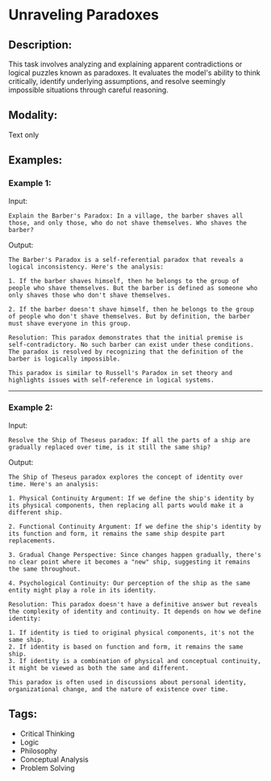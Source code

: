 # Unraveling Paradoxes

## Description:
This task involves analyzing and explaining apparent contradictions or logical puzzles known as paradoxes. It evaluates the model's ability to think critically, identify underlying assumptions, and resolve seemingly impossible situations through careful reasoning.

## Modality:
Text only

## Examples:

### Example 1:

Input:

```
Explain the Barber's Paradox: In a village, the barber shaves all those, and only those, who do not shave themselves. Who shaves the barber?
```

Output:

```
The Barber's Paradox is a self-referential paradox that reveals a logical inconsistency. Here's the analysis:

1. If the barber shaves himself, then he belongs to the group of people who shave themselves. But the barber is defined as someone who only shaves those who don't shave themselves.

2. If the barber doesn't shave himself, then he belongs to the group of people who don't shave themselves. But by definition, the barber must shave everyone in this group.

Resolution: This paradox demonstrates that the initial premise is self-contradictory. No such barber can exist under these conditions. The paradox is resolved by recognizing that the definition of the barber is logically impossible.

This paradox is similar to Russell's Paradox in set theory and highlights issues with self-reference in logical systems.
```

---

### Example 2:

Input:

```
Resolve the Ship of Theseus paradox: If all the parts of a ship are gradually replaced over time, is it still the same ship?
```

Output:

```
The Ship of Theseus paradox explores the concept of identity over time. Here's an analysis:

1. Physical Continuity Argument: If we define the ship's identity by its physical components, then replacing all parts would make it a different ship.

2. Functional Continuity Argument: If we define the ship's identity by its function and form, it remains the same ship despite part replacements.

3. Gradual Change Perspective: Since changes happen gradually, there's no clear point where it becomes a "new" ship, suggesting it remains the same throughout.

4. Psychological Continuity: Our perception of the ship as the same entity might play a role in its identity.

Resolution: This paradox doesn't have a definitive answer but reveals the complexity of identity and continuity. It depends on how we define identity:

1. If identity is tied to original physical components, it's not the same ship.
2. If identity is based on function and form, it remains the same ship.
3. If identity is a combination of physical and conceptual continuity, it might be viewed as both the same and different.

This paradox is often used in discussions about personal identity, organizational change, and the nature of existence over time.
```

## Tags:
- Critical Thinking
- Logic
- Philosophy
- Conceptual Analysis
- Problem Solving